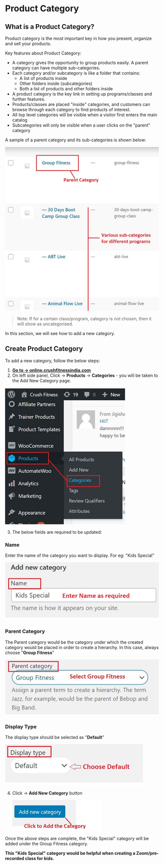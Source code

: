 #   **Product Category**

##  **What is a Product Category?**

Product category is the most important key in how you present, organize and sell your products.

Key features about Product Category:

-   A category gives the opportunity to group products easily. A parent category can have multiple sub-categories.
-   Each category and/or subcategory is like a folder that contains:
    -   A list of products inside
    -   Other folders inside (subcategories)
    -   Both a list of products and other folders inside
-   A product category is the key link in setting up programs/classes and further features.
-   Products/classes are placed "inside" categories, and customers can browse through each category to find products of interest.
-   All top level categories will be visible when a visitor first enters the main catalog
-   Subcategories will only be visible when a user clicks on the "parent" category

A sample of a parent category and its sub-categories is shown below:

![sample categories](images\Product-Category\samplecategories.jpg)

>   Note: If for a certain class/program, category is not chosen, then it will show as uncategorised.


In this section, we will see how to add a new category.

##  **Create Product Category**

To add a new category, follow the below steps:

1.  <a href="https://online.crushfitnessindia.com/wp-admin" target="_blank">**Go to -> online.crushfitnessindia.com**</a> 
2.  On left side panel, Click -> **Products** -> **Categories** - you will be taken to the Add New Category page.

![dashboard](images\Product-Category\dashboard.jpg)

3.  The below fields are required to be updated:

### **Name**

Enter the name of the category you want to display. For eg: "Kids Special" 

![Name](images\Product-Category\name.jpg)

### **Parent Category**

The Parent category would be the category under which the created category would be placed in order to create a hierarchy. In this case, always choose "**Group Fitness**"

![parent cat](images\Product-Category\parentcat.jpg)

### **Display Type**

The display type should be selected as "**Default**"

![display type](images\Product-Category\displaytype.jpg)

4.  Click -> **Add New Category** button

    ![click button](images\Product-Category\savecat.jpg)

Once the above steps are complete, the "Kids Special" category will be added under the Group Fitness category.

**This "Kids Special" category would be helpful when creating a Zoom/pre-recorded class for kids.**